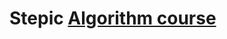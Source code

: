 # Stepic [Algorithm course](https://stepic.org/course/%D0%90%D0%BB%D0%B3%D0%BE%D1%80%D0%B8%D1%82%D0%BC%D1%8B-%D1%82%D0%B5%D0%BE%D1%80%D0%B8%D1%8F-%D0%B8-%D0%BF%D1%80%D0%B0%D0%BA%D1%82%D0%B8%D0%BA%D0%B0-%D0%9C%D0%B5%D1%82%D0%BE%D0%B4%D1%8B-217)

